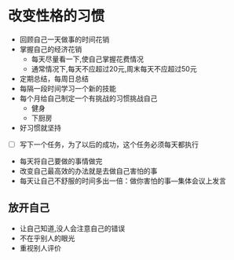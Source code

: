 # 改变性格的习惯

- 回顾自己一天做事的时间花销
- 掌握自己的经济花销
  - 每天尽量看一下,使自己掌握花费情况
  - 通常情况下,每天不应超过20元,周末每天不应超过50元
- 定期总结，每周日总结
- 每隔一段时间学习一个新的技能
- 每个月给自己制定一个有挑战的习惯挑战自己
  - 健身
  - 下厨房
- 好习惯就坚持
- [ ] 写下一个任务，为了以后的成功，这个任务必须每天都执行
- 每天将自己要做的事情做完
- 改变自己最高效的办法就是去做自己害怕的事
- 每天让自己不舒服的时间多出一倍：做你害怕的事—集体会议上发言

## 放开自己

- 让自己知道,没人会注意自己的错误
- 不在乎别人的眼光
- 重视别人评价
